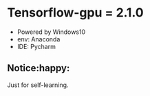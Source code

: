 # Tensorflow-gpu = 2.1.0
- Powered by Windows10 
- env: Anaconda
- IDE: Pycharm

## Notice:happy:
Just for self-learning.